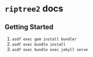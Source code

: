 # `riptree2` docs

## Getting Started

1. `asdf exec gem install bundler`
2. `asdf exec bundle install`
3. `asdf exec bundle exec jekyll serve`
